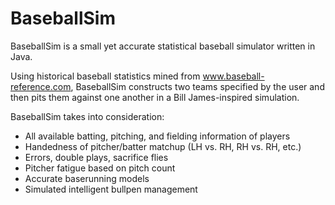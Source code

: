 BaseballSim
===========

BaseballSim is a small yet accurate statistical baseball simulator written in Java.

Using historical baseball statistics mined from www.baseball-reference.com, BaseballSim constructs
two teams specified by the user and then pits them against one another in a Bill James-inspired 
simulation.

BaseballSim takes into consideration:
* All available batting, pitching, and fielding information of players
* Handedness of pitcher/batter matchup (LH vs. RH, RH vs. RH, etc.)
* Errors, double plays, sacrifice flies
* Pitcher fatigue based on pitch count
* Accurate baserunning models
* Simulated intelligent bullpen management 
